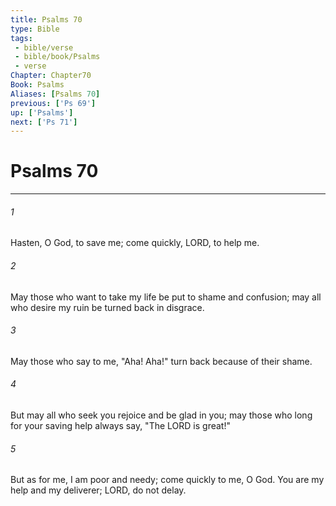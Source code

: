 ```yaml
---
title: Psalms 70
type: Bible
tags:
 - bible/verse
 - bible/book/Psalms
 - verse
Chapter: Chapter70
Book: Psalms
Aliases: [Psalms 70]
previous: ['Ps 69']
up: ['Psalms']
next: ['Ps 71']
---
```

# Psalms 70

***


###### 1 
Hasten, O God, to save me; come quickly, LORD, to help me. 

###### 2 
May those who want to take my life be put to shame and confusion; may all who desire my ruin be turned back in disgrace. 

###### 3 
May those who say to me, "Aha! Aha!" turn back because of their shame. 

###### 4 
But may all who seek you rejoice and be glad in you; may those who long for your saving help always say, "The LORD is great!" 

###### 5 
But as for me, I am poor and needy; come quickly to me, O God. You are my help and my deliverer; LORD, do not delay. 
